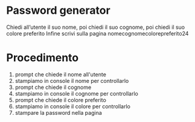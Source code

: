 # Password generator

Chiedi all’utente il suo nome,
poi chiedi il suo cognome,
poi chiedi il suo colore preferito
Infine scrivi sulla pagina nomecognomecolorepreferito24

# Procedimento

1. prompt che chiede il nome all'utente
2. stampiamo in console il nome per controllarlo
3. prompt che chiede il cognome
4. stampiamo in console il cognome per controllarlo
5. prompt che chiede il colore preferito
6. stampiamo in console il colore per controllarlo
7. stampare la password nella pagina

